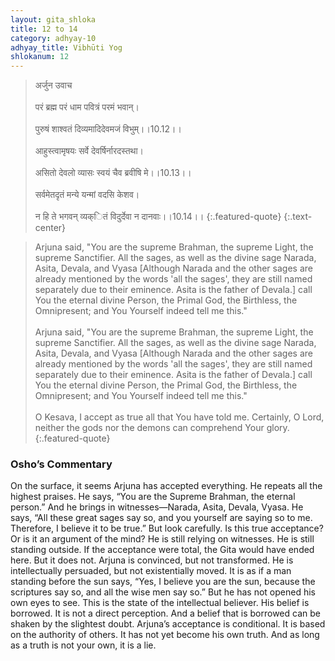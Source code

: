 ```yaml
---
layout: gita_shloka
title: 12 to 14
category: adhyay-10
adhyay_title: Vibhūti Yog
shlokanum: 12
---
```


> अर्जुन उवाच<br><br>परं ब्रह्म परं धाम पवित्रं परमं भवान्।<br><br>पुरुषं शाश्वतं दिव्यमादिदेवमजं विभुम्।।10.12।।<br><br>आहुस्त्वामृषयः सर्वे देवर्षिर्नारदस्तथा।<br><br>असितो देवलो व्यासः स्वयं चैव ब्रवीषि मे।।10.13।।<br><br>सर्वमेतदृतं मन्ये यन्मां वदसि केशव।<br><br>न हि ते भगवन् व्यक्ितं विदुर्देवा न दानवाः।।10.14।।
{:.featured-quote} 
{:.text-center}

> Arjuna said, "You are the supreme Brahman, the supreme Light, the supreme Sanctifier. All the sages, as well as the divine sage Narada, Asita, Devala, and Vyasa [Although Narada and the other sages are already mentioned by the words 'all the sages', they are still named separately due to their eminence. Asita is the father of Devala.] call You the eternal divine Person, the Primal God, the Birthless, the Omnipresent; and You Yourself indeed tell me this."<br><br>Arjuna said, "You are the supreme Brahman, the supreme Light, the supreme Sanctifier. All the sages, as well as the divine sage Narada, Asita, Devala, and Vyasa [Although Narada and the other sages are already mentioned by the words 'all the sages', they are still named separately due to their eminence. Asita is the father of Devala.] call You the eternal divine Person, the Primal God, the Birthless, the Omnipresent; and You Yourself indeed tell me this."<br><br>O Kesava, I accept as true all that You have told me. Certainly, O Lord, neither the gods nor the demons can comprehend Your glory.
{:.featured-quote}

### Osho’s Commentary
On the surface, it seems Arjuna has accepted everything. He repeats all the highest praises. He says, “You are the Supreme Brahman, the eternal person.” And he brings in witnesses—Narada, Asita, Devala, Vyasa. He says, “All these great sages say so, and you yourself are saying so to me. Therefore, I believe it to be true.”
But look carefully. Is this true acceptance? Or is it an argument of the mind? He is still relying on witnesses. He is still standing outside. If the acceptance were total, the Gita would have ended here. But it does not.
Arjuna is convinced, but not transformed. He is intellectually persuaded, but not existentially moved. It is as if a man standing before the sun says, “Yes, I believe you are the sun, because the scriptures say so, and all the wise men say so.” But he has not opened his own eyes to see.
This is the state of the intellectual believer. His belief is borrowed. It is not a direct perception. And a belief that is borrowed can be shaken by the slightest doubt. Arjuna’s acceptance is conditional. It is based on the authority of others. It has not yet become his own truth. And as long as a truth is not your own, it is a lie.
